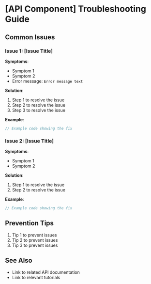 # [API Component] Troubleshooting Guide

## Common Issues

### Issue 1: [Issue Title]

**Symptoms**:
- Symptom 1
- Symptom 2
- Error message: `Error message text`

**Solution**:
1. Step 1 to resolve the issue
2. Step 2 to resolve the issue
3. Step 3 to resolve the issue

**Example**:
```typescript
// Example code showing the fix
```

### Issue 2: [Issue Title]

**Symptoms**:
- Symptom 1
- Symptom 2

**Solution**:
1. Step 1 to resolve the issue
2. Step 2 to resolve the issue

**Example**:
```typescript
// Example code showing the fix
```

## Prevention Tips

1. Tip 1 to prevent issues
2. Tip 2 to prevent issues
3. Tip 3 to prevent issues

## See Also

- Link to related API documentation
- Link to relevant tutorials 